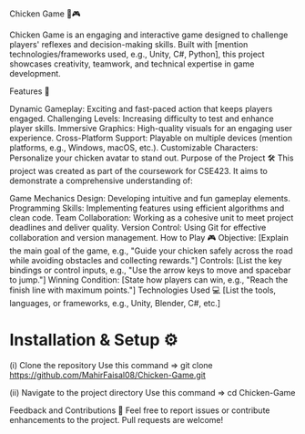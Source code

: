 Chicken Game 🐔🎮

Chicken Game is an engaging and interactive game designed to challenge players' reflexes and decision-making skills. Built with [mention technologies/frameworks used, e.g., Unity, C#, Python], this project showcases creativity, teamwork, and technical expertise in game development.


Features 🌟

Dynamic Gameplay: Exciting and fast-paced action that keeps players engaged.
Challenging Levels: Increasing difficulty to test and enhance player skills.
Immersive Graphics: High-quality visuals for an engaging user experience.
Cross-Platform Support: Playable on multiple devices (mention platforms, e.g., Windows, macOS, etc.).
Customizable Characters: Personalize your chicken avatar to stand out.
Purpose of the Project 🛠️
This project was created as part of the coursework for CSE423. It aims to demonstrate a comprehensive understanding of:


Game Mechanics Design: Developing intuitive and fun gameplay elements.
Programming Skills: Implementing features using efficient algorithms and clean code.
Team Collaboration: Working as a cohesive unit to meet project deadlines and deliver quality.
Version Control: Using Git for effective collaboration and version management.
How to Play 🎮
Objective: [Explain the main goal of the game, e.g., "Guide your chicken safely across the road while avoiding obstacles and collecting rewards."]
Controls: [List the key bindings or control inputs, e.g., "Use the arrow keys to move and spacebar to jump."]
Winning Condition: [State how players can win, e.g., "Reach the finish line with maximum points."]
Technologies Used 💻
[List the tools, languages, or frameworks, e.g., Unity, Blender, C#, etc.]




# Installation & Setup ⚙️
(i) Clone the repository Use this command
=> git clone https://github.com/MahirFaisal08/Chicken-Game.git


(ii) Navigate to the project directory Use this command
=> cd Chicken-Game


Feedback and Contributions 🤝
Feel free to report issues or contribute enhancements to the project. Pull requests are welcome!
